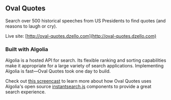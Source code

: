 ## Oval Quotes

Search over 500 historical speeches from US Presidents to find quotes (and reasons to laugh or cry).

Live site: [http://oval-quotes.dzello.com](http://oval-quotes.dzello.com)

### Built with Algolia

Algolia is a hosted API for search. Its flexible ranking and sorting capabilities
make it appropriate for a large variety of search applications. Implementing Algolia is fast—Oval Quotes took one day to build.

Check out [this screencast](https://www.youtube.com/watch?v=xZTNzNjwl3w) to learn more about how Oval Quotes
uses Algolia's open source [instantsearch.js](https://community.algolia.com/instantsearch.js/) components to provide a great search experience.
